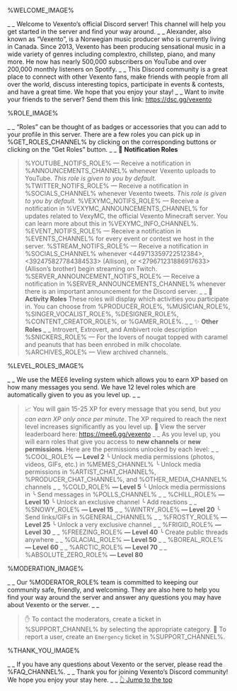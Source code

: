 %WELCOME_IMAGE%

_ _
Welcome to Vexento’s official Discord server! This channel will help you get started in the server and find your way around.
_ _
Alexander, also known as “Vexento”, is a Norwegian music producer who is currently living in Canada. Since 2013, Vexento has been producing sensational music in a wide variety of genres including complextro, chillstep, piano, and many more. He now has nearly 500,000 subscribers on YouTube and over 200,000 monthly listeners on Spotify.
_ _
This Discord community is a great place to connect with other Vexento fans, make friends with people from all over the world, discuss interesting topics, participate in events & contests, and have a great time. We hope that you enjoy your stay!
_ _
Want to invite your friends to the server? Send them this link:
<https://dsc.gg/vexento>

%ROLE_IMAGE%

_ _
“Roles” can be thought of as badges or accessories that you can add to your profile in this server. There are a few roles you can pick up in %GET_ROLES_CHANNEL% by clicking on the corresponding buttons or clicking on the “Get Roles” button.
_ _
🔔 **Notification Roles**
> %YOUTUBE_NOTIFS_ROLE% — Receive a notification in %ANNOUNCEMENTS_CHANNEL% whenever Vexento uploads to YouTube. *This role is given to you by default.*
> %TWITTER_NOTIFS_ROLE% — Receive a notification in %SOCIALS_CHANNEL% whenever Vexento tweets. *This role is given to you by default.*
> %VEXYMC_NOTIFS_ROLE% — Receive a notification in %VEXYMC_ANNOUNCEMENTS_CHANNEL% for updates related to VexyMC, the official Vexento Minecraft server. You can learn more about this in %VEXYMC_INFO_CHANNEL%.
> %EVENT_NOTIFS_ROLE% — Receive a notification in %EVENTS_CHANNEL% for every event or contest we host in the server.
> %STREAM_NOTIFS_ROLE% — Receive a notification in %SOCIALS_CHANNEL% whenever <449713359722512384>, <392475827784384533> (Allison), or <279671231886917633> (Allison’s brother) begin streaming on Twitch.
> %SERVER_ANNOUNCEMENT_NOTIFS_ROLE% — Receive a notification in %SERVER_ANNOUNCEMENTS_CHANNEL% whenever there is an important announcement for the Discord server.
_ _
🎉 **Activity Roles**
These roles will display which activities you participate in.
> You can choose from %PRODUCER_ROLE%, %MUSICIAN_ROLE%, %SINGER_VOCALIST_ROLE%, %DESIGNER_ROLE%, %CONTENT_CREATOR_ROLE%, or %GAMER_ROLE%.
_ _
✨ **Other Roles**
_ _
> Introvert, Extrovert, and Ambivert role description
> %SNICKERS_ROLE% — For the lovers of nougat topped with caramel and peanuts that has been enrobed in milk chocolate.
> %ARCHIVES_ROLE% — View archived channels.

%LEVEL_ROLES_IMAGE%

_ _
We use the MEE6 leveling system which allows you to earn XP based on how many messages you send. We have 12 level roles which are automatically given to you as you level up.
_ _
> 📈 You will gain 15-25 XP for every message that you send, but *you can earn XP only once per minute*. The XP required to reach the next level increases significantly as you level up.
> 🏅 View the server leaderboard here: <https://mee6.gg/vexento>
_ _
As you level up, you will earn roles that give you access to **new channels** or **new permissions**. Here are the permissions unlocked by each level:
_ _
%COOL_ROLE% **— Level 2**
╰ Unlock media permissions (photos, videos, GIFs, etc.) in %MEMES_CHANNEL%
╰ Unlock media permissions in %ARTIST_CHAT_CHANNEL%, %PRODUCER_CHAT_CHANNEL%, and %OTHER_MEDIA_CHANNEL% channels
_ _
%COLD_ROLE% **— Level 5**
╰ Unlock media permissions in 
╰ Send messages in %POLLS_CHANNEL%
_ _
%CHILL_ROLE% **— Level 10**
╰ Unlock an exclusive channel
╰ Add reactions
_ _
%SNOWY_ROLE% **— Level 15**
_ _
%WINTRY_ROLE% **— Level 20**
╰ Send links/GIFs in %GENERAL_CHANNEL%
_ _
%FROSTY_ROLE% **— Level 25**
╰ Unlock a very exclusive channel
_ _
%FRIGID_ROLE% **— Level 30**
_ _
%FREEZING_ROLE% **— Level 40**
╰ Create public threads anywhere
_ _
%GLACIAL_ROLE% **— Level 50**
_ _
%BOREAL_ROLE% **— Level 60**
_ _
%ARCTIC_ROLE% **— Level 70**
_ _
%ABSOLUTE_ZERO_ROLE% **— Level 80**

%MODERATION_IMAGE%

_ _
Our %MODERATOR_ROLE% team is committed to keeping our community safe, friendly, and welcoming. They are also here to help you find your way around the server and answer any questions you may have about Vexento or the server.
_ _
> ✋ To contact the moderators, create a ticket in %SUPPORT_CHANNEL% by selecting the appropriate category.
> 🚨 To report a user, create an `Emergency` ticket in %SUPPORT_CHANNEL%.

%THANK_YOU_IMAGE%

_ _
If you have any questions about Vexento or the server, please read the %FAQ_CHANNEL%.
_ _
Thank you for joining Vexento’s Discord community! We hope you enjoy your stay here. 
_ _
[👆 Jump to the top](%JUMP_TO_TOP%)